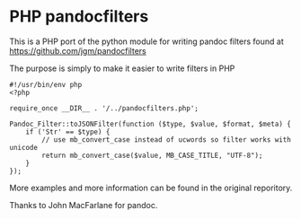 # PHP pandocfilters

This is a PHP port of the python module for writing pandoc filters found at
https://github.com/jgm/pandocfilters

The purpose is simply to make it easier to write filters in PHP

```{.php}
#!/usr/bin/env php
<?php

require_once __DIR__ . '/../pandocfilters.php';

Pandoc_Filter::toJSONFilter(function ($type, $value, $format, $meta) {
    if ('Str' == $type) {
        // use mb_convert_case instead of ucwords so filter works with unicode
        return mb_convert_case($value, MB_CASE_TITLE, "UTF-8");
    }
});

```

More examples and more information can be found in the original reporitory.

Thanks to John MacFarlane for pandoc.
